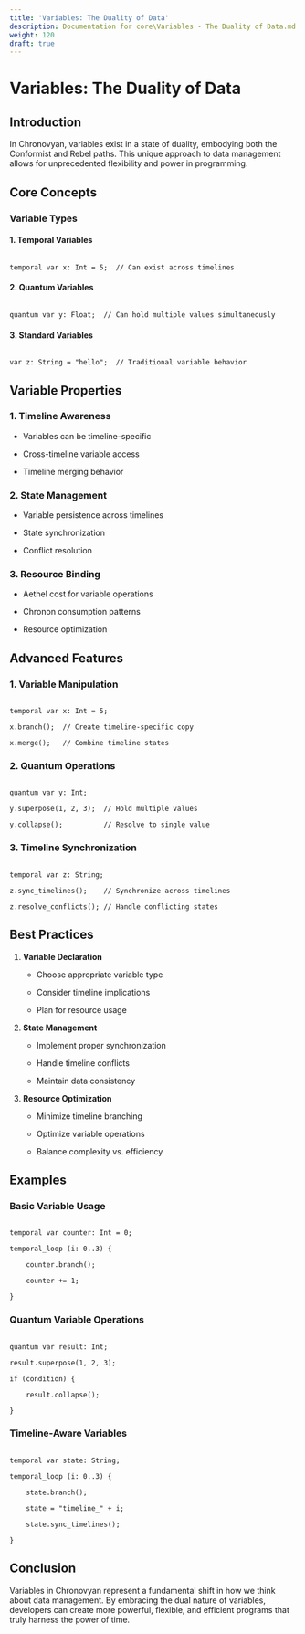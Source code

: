 ```yaml
---
title: 'Variables: The Duality of Data'
description: Documentation for core\Variables - The Duality of Data.md
weight: 120
draft: true
---
```


# Variables: The Duality of Data



## Introduction

In Chronovyan, variables exist in a state of duality, embodying both the Conformist and Rebel paths. This unique approach to data management allows for unprecedented flexibility and power in programming.



## Core Concepts



### Variable Types



#### 1. Temporal Variables

```chronovyan

temporal var x: Int = 5;  // Can exist across timelines

```



#### 2. Quantum Variables

```chronovyan

quantum var y: Float;  // Can hold multiple values simultaneously

```



#### 3. Standard Variables

```chronovyan

var z: String = "hello";  // Traditional variable behavior

```



## Variable Properties



### 1. Timeline Awareness

- Variables can be timeline-specific

- Cross-timeline variable access

- Timeline merging behavior



### 2. State Management

- Variable persistence across timelines

- State synchronization

- Conflict resolution



### 3. Resource Binding

- Aethel cost for variable operations

- Chronon consumption patterns

- Resource optimization



## Advanced Features



### 1. Variable Manipulation

```chronovyan

temporal var x: Int = 5;

x.branch();  // Create timeline-specific copy

x.merge();   // Combine timeline states

```



### 2. Quantum Operations

```chronovyan

quantum var y: Int;

y.superpose(1, 2, 3);  // Hold multiple values

y.collapse();          // Resolve to single value

```



### 3. Timeline Synchronization

```chronovyan

temporal var z: String;

z.sync_timelines();    // Synchronize across timelines

z.resolve_conflicts(); // Handle conflicting states

```



## Best Practices



1. **Variable Declaration**

   - Choose appropriate variable type

   - Consider timeline implications

   - Plan for resource usage



2. **State Management**

   - Implement proper synchronization

   - Handle timeline conflicts

   - Maintain data consistency



3. **Resource Optimization**

   - Minimize timeline branching

   - Optimize variable operations

   - Balance complexity vs. efficiency



## Examples



### Basic Variable Usage

```chronovyan

temporal var counter: Int = 0;

temporal_loop (i: 0..3) {

    counter.branch();

    counter += 1;

}

```



### Quantum Variable Operations

```chronovyan

quantum var result: Int;

result.superpose(1, 2, 3);

if (condition) {

    result.collapse();

}

```



### Timeline-Aware Variables

```chronovyan

temporal var state: String;

temporal_loop (i: 0..3) {

    state.branch();

    state = "timeline_" + i;

    state.sync_timelines();

}

```



## Conclusion

Variables in Chronovyan represent a fundamental shift in how we think about data management. By embracing the dual nature of variables, developers can create more powerful, flexible, and efficient programs that truly harness the power of time.